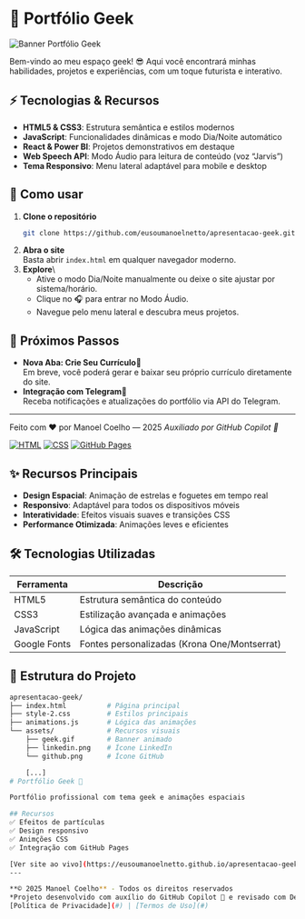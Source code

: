 # 🌌 Portfólio Geek

![Banner Portfólio Geek](assets/capa-preview.png)

Bem-vindo ao meu espaço geek! 😎 Aqui você encontrará minhas habilidades, projetos e experiências, com um toque futurista e interativo.

## ⚡ Tecnologias & Recursos
- **HTML5 & CSS3**: Estrutura semântica e estilos modernos
- **JavaScript**: Funcionalidades dinâmicas e modo Dia/Noite automático
- **React & Power BI**: Projetos demonstrativos em destaque
- **Web Speech API**: Modo Áudio para leitura de conteúdo (voz “Jarvis”)
- **Tema Responsivo**: Menu lateral adaptável para mobile e desktop

## 🚀 Como usar
1. **Clone o repositório**
   ```bash
   git clone https://github.com/eusoumanoelnetto/apresentacao-geek.git
   ```
2. **Abra o site**\
   Basta abrir `index.html` em qualquer navegador moderno.
3. **Explore**\
   - Ative o modo Dia/Noite manualmente ou deixe o site ajustar por sistema/horário.
   - Clique no 🎧 para entrar no Modo Áudio.
   - Navegue pelo menu lateral e descubra meus projetos.

## 🔭 Próximos Passos
- **Nova Aba: Crie Seu Currículo**📝\
  Em breve, você poderá gerar e baixar seu próprio currículo diretamente do site.
- **Integração com Telegram**🤖\
  Receba notificações e atualizações do portfólio via API do Telegram.

---
Feito com ❤️ por Manoel Coelho — 2025
_Auxiliado por GitHub Copilot 🤖_

[![HTML](https://img.shields.io/badge/HTML5-E34F26?style=for-the-badge&logo=html5&logoColor=white)](https://developer.mozilla.org/en-US/docs/Web/HTML)
[![CSS](https://img.shields.io/badge/CSS3-1572B6?style=for-the-badge&logo=css3&logoColor=white)](https://developer.mozilla.org/en-US/docs/Web/CSS)
[![GitHub Pages](https://img.shields.io/badge/GitHub%20Pages-222222?style=for-the-badge&logo=github&logoColor=white)](https://pages.github.com/)

## ✨ Recursos Principais

- **Design Espacial**: Animação de estrelas e foguetes em tempo real
- **Responsivo**: Adaptável para todos os dispositivos móveis
- **Interatividade**: Efeitos visuais suaves e transições CSS
- **Performance Otimizada**: Animações leves e eficientes

## 🛠 Tecnologias Utilizadas

| Ferramenta          | Descrição                                  |
|---------------------|--------------------------------------------|
| HTML5               | Estrutura semântica do conteúdo            |
| CSS3                | Estilização avançada e animações          |
| JavaScript          | Lógica das animações dinâmicas            |
| Google Fonts        | Fontes personalizadas (Krona One/Montserrat) |

## 📂 Estrutura do Projeto

```bash
apresentacao-geek/
├── index.html          # Página principal
├── style-2.css         # Estilos principais
├── animations.js       # Lógica das animações
└── assets/             # Recursos visuais
    ├── geek.gif        # Banner animado
    ├── linkedin.png    # Ícone LinkedIn
    └── github.png      # Ícone GitHub

    [...]
# Portfólio Geek 🚀

Portfólio profissional com tema geek e animações espaciais

## Recursos
✅ Efeitos de partículas  
✅ Design responsivo  
✅ Animções CSS  
✅ Integração com GitHub Pages  

[Ver site ao vivo](https://eusoumanoelnetto.github.io/apresentacao-geek/apresentacao-geek-ini/index.html apresentacao-geek-ini/index.html apresentacao-geek-ini/index.html)
---

**© 2025 Manoel Coelho** - Todos os direitos reservados  
*Projeto desenvolvido com auxílio do GitHub Copilot 🤖 e revisado com DeepSeek-R1 🧠*  
[Política de Privacidade](#) | [Termos de Uso](#)
